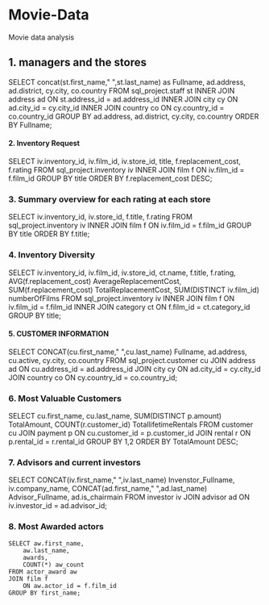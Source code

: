 # Movie-Data
Movie data analysis

## 1. managers and the stores 

SELECT concat(st.first_name," ",st.last_name) as Fullname, ad.address, ad.district, cy.city, co.country
FROM sql_project.staff st
INNER JOIN address ad
	ON st.address_id = ad.address_id
INNER JOIN city cy
	ON ad.city_id = cy.city_id
INNER JOIN country co
	ON cy.country_id = co.country_id
GROUP BY ad.address, ad.district, cy.city, co.country
ORDER BY Fullname;


#### 2. Inventory Request

SELECT iv.inventory_id, 
	iv.film_id, 
	iv.store_id, 
    title, 
    f.replacement_cost,  
    f.rating
FROM sql_project.inventory iv
INNER JOIN film f
	ON iv.film_id = f.film_id
GROUP BY title
ORDER BY f.replacement_cost DESC;



### 3. Summary overview for each rating at each store


SELECT iv.inventory_id, iv.store_id, f.title, f.rating
FROM sql_project.inventory iv
INNER JOIN film f
	ON iv.film_id = f.film_id
GROUP BY title
ORDER BY f.title;


### 4. Inventory Diversity

SELECT iv.inventory_id, 
	iv.film_id, 
	iv.store_id, 
	ct.name, 
	f.title, 
    f.rating,
	AVG(f.replacement_cost) AverageReplacementCost, 
	SUM(f.replacement_cost) TotalReplacementCost,
	SUM(DISTINCT iv.film_id) numberOfFilms
FROM sql_project.inventory iv
INNER JOIN film f
	ON iv.film_id = f.film_id
INNER JOIN category ct
	ON f.film_id = ct.category_id
GROUP BY   title;

#### 5. CUSTOMER INFORMATION

SELECT CONCAT(cu.first_name," ",cu.last_name) Fullname, 
	ad.address, 
	cu.active,
    cy.city,
	co.country
	FROM sql_project.customer cu
JOIN address ad
	ON cu.address_id = ad.address_id
JOIN city cy
	ON ad.city_id = cy.city_id
JOIN country co
	ON cy.country_id = co.country_id;
    
    
    
### 6. Most Valuable Customers

SELECT cu.first_name, cu.last_name,
	SUM(DISTINCT p.amount) TotalAmount,
    COUNT(r.customer_id) TotallifetimeRentals
    FROM customer cu
JOIN payment p
	ON cu.customer_id = p.customer_id
JOIN rental r
	ON p.rental_id = r.rental_id
GROUP BY 1,2
ORDER BY TotalAmount DESC;



### 7. Advisors and current investors


SELECT CONCAT(iv.first_name," ",iv.last_name) Invenstor_Fullname, 
	iv.company_name,
	CONCAT(ad.first_name," ",ad.last_name) Advisor_Fullname, ad.is_chairmain
FROM investor iv
JOIN advisor ad
	ON iv.investor_id = ad.advisor_id;
    
    
### 8. Most Awarded actors

    
    SELECT aw.first_name, 
		aw.last_name,
        awards,
        COUNT(*) aw_count
	FROM actor_award aw
	JOIN film f	
		ON aw.actor_id = f.film_id
	GROUP BY first_name;
	
        
    





















